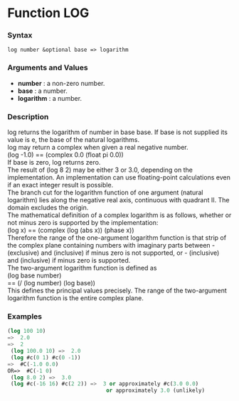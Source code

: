 <!-- Generated on 05/10/2020 by https://github.com/anto2oo/clhs-evolved -->

# Function LOG

### Syntax
`log number &optional base => logarithm`  


### Arguments and Values
- **number** : a non-zero number.   
- **base** : a number.   
- **logarithm** : a number.   


### Description
log returns the logarithm of number in base base. If base is not supplied its value is e, the base of the natural logarithms.  
log may return a complex when given a  real  negative number.  
 (log -1.0) ==  (complex 0.0 (float pi 0.0))  
If base is zero, log returns zero.  
The result of (log 8 2) may be either 3 or 3.0, depending on the implementation. An implementation can use floating-point calculations even if an exact integer result is possible.  
The branch cut for the logarithm function of one argument (natural logarithm) lies along the negative real axis, continuous with quadrant II. The domain excludes the origin.  
 The mathematical definition of a complex logarithm is as follows, whether or not minus zero is supported by the implementation:  
(log x) ==  (complex (log (abs x)) (phase x))  
Therefore the range of the one-argument logarithm function is that strip of the complex plane containing numbers with imaginary parts between  -<PI> (exclusive) and <PI> (inclusive) if minus zero is not supported, or -<PI> (inclusive) and <PI> (inclusive) if minus zero is supported.  
The two-argument logarithm function is defined as  
 (log base number)  
 ==  (/ (log number) (log base))  
This defines the principal values precisely. The range of the two-argument logarithm function is the entire complex plane.



### Examples
```lisp 
(log 100 10)
=>  2.0
=>  2
 (log 100.0 10) =>  2.0
 (log #c(0 1) #c(0 -1))
=>  #C(-1.0 0.0)
OR=>  #C(-1 0)
 (log 8.0 2) =>  3.0
 (log #c(-16 16) #c(2 2)) =>  3 or approximately #c(3.0 0.0)
                               or approximately 3.0 (unlikely)
```
